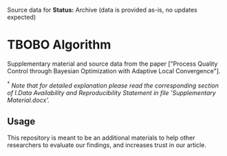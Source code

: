  Source data for 
**Status:** Archive (data is provided as-is, no updates expected)

# TBOBO Algorithm

Supplementary material and source data from the paper ["Process Quality Control through Bayesian Optimization with Adaptive Local Convergence"].

<sup>*</sup> *Note that for detailed explanation please read the corresponding section of I.Data Availability and Reproducibility Statement in file 'Supplementary Material.docx'.*

## Usage

This repository is meant to be an additional materials to help other researchers to evaluate our findings, and increases trust in our article.
